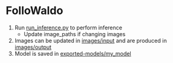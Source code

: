 # FolloWaldo

1. Run [run_inference.py](run_inference.py) to perform inference
    * Update image_paths if changing images
2. Images can be updated in [images/input](images/input) and are produced in [images/output](images/output)
3. Model is saved in [exported-models/my_model](exported-models/my_model)
